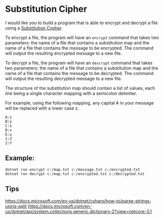 # Substitution Cipher

I would like you to build a program that is able to encrypt and decrypt a file using a [Substitution Cypher](https://en.wikipedia.org/wiki/Substitution_cipher).

To encrypt a file, the program will have an `encrypt` command that takes two parameters: the name of a file that contains a substitution map and the name of a file that contains the message to be encrypted. The command will output the resulting encrypted message to a new file.

To decrypt a file, the program will have an `descrypt` command that takes two parameters: the name of a file that contains a substitution map and the name of a file that contains the message to be decrypted. The command will output the resulting decrypted message to a new file.

The structure of the substitution map should contain a list of values, each line being a single character mapping with a semicolon delimiter.

For example, using the following mapping, any capital A in your message will be replaced with a lower case z.

```
A:z
B:y
C:x
D:v
E:u
1:Z
2:Y
```

## Example:
```
dotnet run encrypt c:/map.txt c:/message.txt c:/encrypted.txt
dotnet run decrypt c:/map.txt c:/encrypted.txt c:/decrypted.txt
```

## Tips

https://docs.microsoft.com/en-us/dotnet/csharp/how-to/parse-strings-using-split
https://docs.microsoft.com/en-us/dotnet/api/system.collections.generic.dictionary-2?view=netcore-3.1
